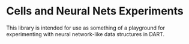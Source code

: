 # Cells and Neural Nets Experiments

This library is intended for use as something of a playground for experimenting with neural network-like data structures in DART.